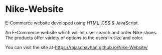 # Nike-Website
E-Commerce website developed using HTML ,CSS &amp; JavaScript.

 An E-Commerce website which will let user search and order Nike shoes. The products
 offer variety of options to the users in size and color.

You can visit the site at-https://rajaschavhan.github.io/Nike-Website/
